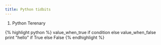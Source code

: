 ```yaml
---
title: Python tidbits
---
```


1. Python Terenary

{% highlight python %}
value_when_true if condition else value_when_false
print "hello" if True else False
{% endhighlight %}
